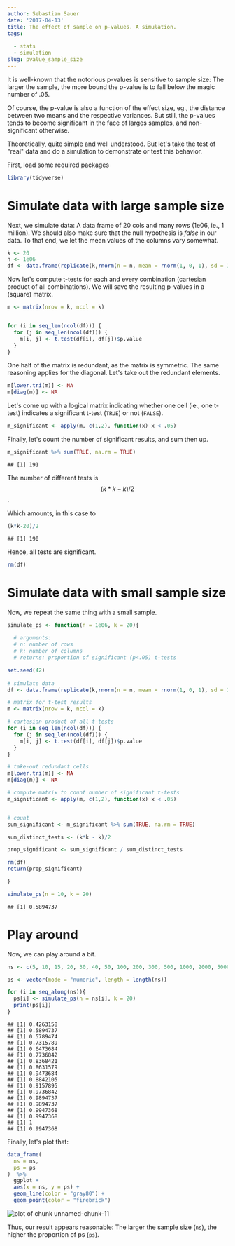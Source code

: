 ```yaml
---
author: Sebastian Sauer
date: '2017-04-13'
title: The effect of sample on p-values. A simulation.
tags:
  
  - stats
  - simulation
slug: pvalue_sample_size
---
```





It is well-known that the notorious p-values is sensitive to sample size: The larger the sample, the more bound the p-value is to fall below the magic number of .05.

Of course, the p-value is also a function of the effect size, eg., the distance between two means and the respective variances. But still, the p-values tends to become significant in the face of larges samples, and non-significant otherwise.

Theoretically, quite simple and well understood. But let's take the test of "real" data and do a simulation to demonstrate or test this behavior.

First, load some required packages

```r
library(tidyverse)
```


# Simulate data with large sample size

Next, we simulate data: A data frame of 20 cols and many rows (1e06, ie., 1 million). We should also make sure that the null hypothesis is *false* in our data. To that end, we let the mean values of the columns vary somewhat.


```r
k <- 20
n <- 1e06
df <- data.frame(replicate(k,rnorm(n = n, mean = rnorm(1, 0, 1), sd = 1)))
```


Now let's compute t-tests for each and every combination (cartesian product of all combinations). We will save the resulting p-values in a (square) matrix.


```r
m <- matrix(nrow = k, ncol = k)


for (i in seq_len(ncol(df))) {
  for (j in seq_len(ncol(df))) {
    m[i, j] <- t.test(df[i], df[j])$p.value
  }
}
```


One half of the matrix is redundant, as the matrix is symmetric. The same reasoning applies for the diagonal. Let's take out the redundant elements.


```r
m[lower.tri(m)] <- NA
m[diag(m)] <- NA
```

Let's come up with a logical matrix indicating whether one cell (ie., one t-test) indicates a significant t-test (`TRUE`) or not (`FALSE`).


```r
m_significant <- apply(m, c(1,2), function(x) x < .05)
```


Finally, let's count the number of significant results, and sum then up.


```r
m_significant %>% sum(TRUE, na.rm = TRUE)
```

```
## [1] 191
```

The number of different tests is $$(k*k - k)/2$$.

Which amounts, in this case to


```r
(k*k-20)/2
```

```
## [1] 190
```


Hence, all tests are significant.


```r
rm(df)
```



# Simulate data with small sample size

Now, we repeat the same thing with a small sample.


```r
simulate_ps <- function(n = 1e06, k = 20){
  
  # arguments:
  # n: number of rows
  # k: number of columns
  # returns: proportion of significant (p<.05) t-tests

set.seed(42)  
  
# simulate data
df <- data.frame(replicate(k,rnorm(n = n, mean = rnorm(1, 0, 1), sd = 1)))

# matrix for t-test results
m <- matrix(nrow = k, ncol = k)

# cartesian product of all t-tests
for (i in seq_len(ncol(df))) {
  for (j in seq_len(ncol(df))) {
    m[i, j] <- t.test(df[i], df[j])$p.value
  }
}

# take-out redundant cells
m[lower.tri(m)] <- NA
m[diag(m)] <- NA

# compute matrix to count number of significant t-tests
m_significant <- apply(m, c(1,2), function(x) x < .05)


# count
sum_significant <- m_significant %>% sum(TRUE, na.rm = TRUE)

sum_distinct_tests <- (k*k - k)/2

prop_significant <- sum_significant / sum_distinct_tests

rm(df)
return(prop_significant)

}

simulate_ps(n = 10, k = 20)
```

```
## [1] 0.5894737
```

# Play around

Now, we can play around a bit.


```r
ns <- c(5, 10, 15, 20, 30, 40, 50, 100, 200, 300, 500, 1000, 2000, 5000, 10000, 2e04, 5e04, 1e05)

ps <- vector(mode = "numeric", length = length(ns))

for (i in seq_along(ns)){
  ps[i] <- simulate_ps(n = ns[i], k = 20)
  print(ps[i])
}
```

```
## [1] 0.4263158
## [1] 0.5894737
## [1] 0.5789474
## [1] 0.7315789
## [1] 0.6473684
## [1] 0.7736842
## [1] 0.8368421
## [1] 0.8631579
## [1] 0.9473684
## [1] 0.8842105
## [1] 0.9157895
## [1] 0.9736842
## [1] 0.9894737
## [1] 0.9894737
## [1] 0.9947368
## [1] 0.9947368
## [1] 1
## [1] 0.9947368
```


Finally, let's plot that:


```r
data_frame(
  ns = ns,
  ps = ps
)  %>% 
  ggplot +
  aes(x = ns, y = ps) +
  geom_line(color = "gray80") +
  geom_point(color = "firebrick")
```


<img src="https://sebastiansauer.github.io/images/2017-04-13/figure/unnamed-chunk-11-1.png" title="plot of chunk unnamed-chunk-11" alt="plot of chunk unnamed-chunk-11" style="display: block; margin: auto;" />


Thus, our result appears reasonable: The larger the sample size (`ns`), the higher the proportion of ps (`ps`).
